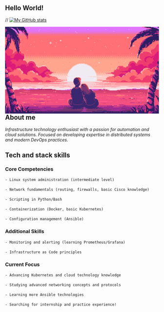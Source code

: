## Hello World!

// [![My GitHub stats](https://github-readme-stats.vercel.app/api?username=qquuasar)](https://github.com/anuraghazra/github-readme-stats)

  <img align="left" alt="Coding"  src="123.gif">

## About me

*Infrastructure technology enthusiast with a passion for automation and cloud solutions. Focused on developing expertise in distributed systems and modern DevOps practices.*
## Tech and stack skills
### Core Competencies

    - Linux system administration (intermediate level)

    - Network fundamentals (routing, firewalls, basic Cisco knowledge)

    - Scripting in Python/Bash

    - Containerization (Docker, basic Kubernetes)

    - Configuration management (Ansible)

### Additional Skills

    - Monitoring and alerting (learning Prometheus/Grafana)

    - Infrastructure as Code principles

### Current Focus

    - Advancing Kubernetes and cloud technology knowledge

    - Studying advanced networking concepts and protocols

    - Learning more Ansible technologies

    - Searching for internship and practice experience!
